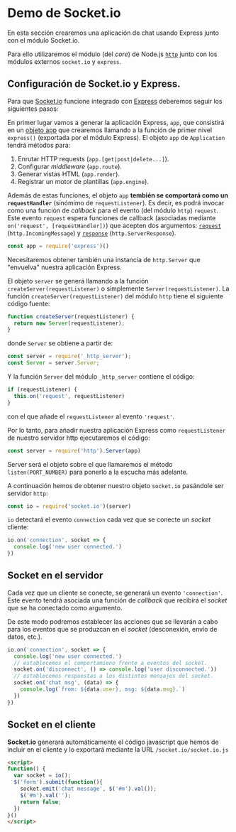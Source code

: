 # Demo de Socket.io
En esta sección crearemos una aplicación de chat usando Express junto con el módulo Socket.io.

Para ello utilizaremos el módulo (del _core_) de Node.js [`http`](https://nodejs.org/dist/latest-v6.x/docs/api/http.html) junto con los módulos externos `socket.io` y `express`.

## Configuración de Socket.io y Express.
Para que [Socket.io](Socket.io) funcione integrado con [Express](http://expressjs.com/) deberemos seguir los siguientes pasos:

En primer lugar vamos a generar la aplicación Express, `app`, que consistirá en un [objeto app](http://expressjs.com/en/4x/api.html#app) que crearemos llamando a la función de primer nivel `express()` (exportada por el módulo Express). El objeto `app` de `Application` tendrá métodos para:
1. Enrutar HTTP requests (`app.[get|post|delete...]`).
2. Configurar _middleware_ (`app.route`).
3. Generar vistas HTML (`app.render`).
4. Registrar un motor de plantillas (`app.engine`).

Además de estas funciones, el objeto `app` **tembién se comportará como un `requestHandler`** (sinómimo de `requestListener`). Es decir, es podrá invocar como una función de _callback_ para el evento (del módulo `http`) `request`. Este evento `request` espera funciones de callback (asociadas mediante `on('request', [requestHandler])`) que acepten dos argumentos: [`request`](https://nodejs.org/dist/latest-v6.x/docs/api/http.html#http_class_http_incomingmessage) (`http.IncomingMessage`) y [`response`](https://nodejs.org/dist/latest-v6.x/docs/api/http.html#http_class_http_serverresponse) (`http.ServerResponse`).

```javascript
const app = require('express')()
```
Necesitaremos obtener también una instancia de `http.Server` que "envuelva" nuestra aplicación Express.

El objeto `server` se generá llamando a la función `createServer(requestListener)` o simplemente `Server(requestListener)`.
La función `createServer(requestListener)` del módulo `http` tiene el siguiente código fuente:
```javascript
function createServer(requestListener) {
  return new Server(requestListener);
}
```
donde `Server` se obtiene a partir de: 
```javascript
const server = require('_http_server');
const Server = server.Server;
```

Y la función `Server` del módulo `_http_server` contiene el código:
```javascript
if (requestListener) {
  this.on('request', requestListener) 
}
``` 
con el que añade el `requestListener` al evento `'request'`.

Por lo tanto, para añadir nuestra aplicación Express como `requestListener` de nuestro servidor http ejecutaremos el código:
```javascript
const server = require('http').Server(app)
```
Server será el objeto sobre el que llamaremos el método `listen(PORT_NUMBER)` para ponerlo a la escucha más adelante.

A continuación hemos de obtener nuestro objeto `socket.io` pasándole ser servidor `http`:
```javascript
const io = require('socket.io')(server)
```

`io` detectará el evento `connection` cada vez que se conecte un _socket_ cliente:

```javascript
io.on('connection', socket => {
  console.log('new user connected.')
})
```

## Socket en el servidor
Cada vez que un cliente se conecte, se generará un evento `'connection'`. Este evento tendrá asociada una función de _callback_ que recibirá el _socket_ que se ha conectado como argumento.

De este modo podremos establecer las acciones que se llevarán a cabo para los eventos que se produzcan en el _socket_ (desconexión, envío de datos, etc.).
```javascript
io.on('connection', socket => {
  console.log('new user connected.')
  // establecemos el comportamieno frente a eventos del socket.
  socket.on('disconnect', () => console.log('user disconnected.'))
  // establecemos respuestas a los distintos mensajes del socket.
  socket.on('chat msg', (data) => {
    console.log(`from: ${data.user}, msg: ${data.msg}.`)
  })
})
```

## Socket en el cliente
**Socket.io** generará automáticamente el código javascript que hemos de incluir en el cliente y lo exportará mediante la URL `/socket.io/socket.io.js`
```html
<script>
function() {
  var socket = io();
  $('form').submit(function(){
    socket.emit('chat message', $('#m').val());
    $('#m').val('');
    return false;
  }) 
}()
</script>
```
